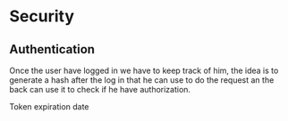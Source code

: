 # Security

## Authentication

Once the user have logged in we have to keep track of him, the idea is to generate a hash after the log in that he can use to do the request an the back can use it to check if he have authorization.

<!-- Todo -->
Token expiration date